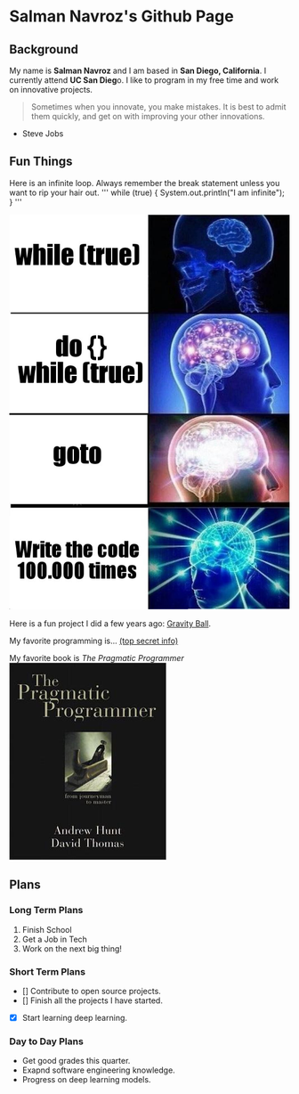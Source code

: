 # Salman Navroz's Github Page
## Background
My name is **Salman Navroz** and I am based in **San Diego, California**. I currently attend **UC San Dieg**o. I like to program in my free time and work on innovative projects.

> Sometimes when you innovate, you make mistakes. It is best to admit them quickly, and get on with improving your other innovations.
- Steve Jobs
  
## Fun Things

Here is an infinite loop. Always remember the break statement unless you want to rip your hair out.
'''
    while (true) {
        System.out.println("I am infinite");
    }
'''

![Meme about loops](images/loop.jpeg)

Here is a fun project I did a few years ago: [Gravity Ball](https://github.com/salnav/GravityBall).

My favorite programming is... [(top secret info)](language.md)

My favorite book is _The Pragmatic Programmer_
![Meme about loops](images/pragmatic.jpeg)


## Plans

### Long Term Plans
1. Finish School
2. Get a Job in Tech
3. Work on the next big thing!

### Short Term Plans
- [] Contribute to open source projects.
- [] Finish all the projects I have started.
- [x] Start learning deep learning.

### Day to Day Plans
* Get good grades this quarter.
* Exapnd software engineering knowledge.
* Progress on deep learning models.

